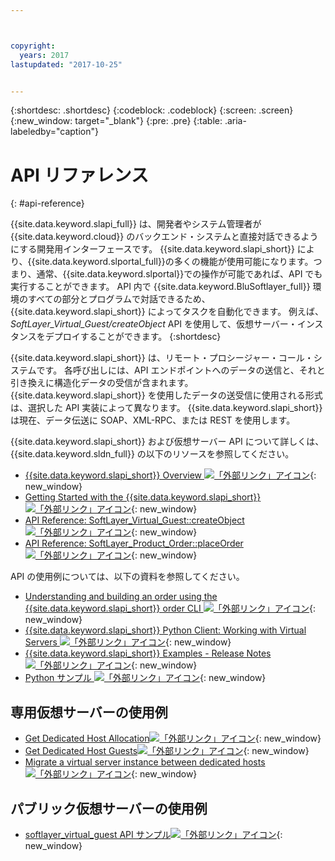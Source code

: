 ```yaml
---



copyright:
  years: 2017
lastupdated: "2017-10-25"


---
```


{:shortdesc: .shortdesc}
{:codeblock: .codeblock}
{:screen: .screen}
{:new_window: target="_blank"}
{:pre: .pre}
{:table: .aria-labeledby="caption"}

# API リファレンス
{: #api-reference} 

{{site.data.keyword.slapi_full}} は、開発者やシステム管理者が {{site.data.keyword.cloud}} のバックエンド・システムと直接対話できるようにする開発用インターフェースです。 {{site.data.keyword.slapi_short}} により、{{site.data.keyword.slportal_full}}の多くの機能が使用可能になります。つまり、通常、{{site.data.keyword.slportal}}での操作が可能であれば、API でも実行することができます。 API 内で {{site.data.keyword.BluSoftlayer_full}} 環境のすべての部分とプログラムで対話できるため、{{site.data.keyword.slapi_short}} によってタスクを自動化できます。 例えば、*SoftLayer_Virtual_Guest/createObject* API を使用して、仮想サーバー・インスタンスをデプロイすることができます。
{:shortdesc}

{{site.data.keyword.slapi_short}} は、リモート・プロシージャー・コール・システムです。 各呼び出しには、API エンドポイントへのデータの送信と、それと引き換えに構造化データの受信が含まれます。 {{site.data.keyword.slapi_short}} を使用したデータの送受信に使用される形式は、選択した API 実装によって異なります。 {{site.data.keyword.slapi_short}} は現在、データ伝送に SOAP、XML-RPC、または REST を使用します。

{{site.data.keyword.slapi_short}} および仮想サーバー API について詳しくは、{{site.data.keyword.sldn_full}} の以下のリソースを参照してください。
* [{{site.data.keyword.slapi_short}} Overview ![「外部リンク」アイコン](../icons/launch-glyph.svg "「外部リンク」アイコン")](https://softlayer.github.io/reference/softlayerapi/){: new_window}
* [Getting Started with the {{site.data.keyword.slapi_short}} ![「外部リンク」アイコン](../icons/launch-glyph.svg "「外部リンク」アイコン")](https://softlayer.github.io/article/getting-started/){: new_window}
* [API Reference: SoftLayer_Virtual_Guest::createObject ![「外部リンク」アイコン](../icons/launch-glyph.svg "「外部リンク」アイコン")](https://softlayer.github.io/reference/services/SoftLayer_Virtual_Guest/createObject/){: new_window}
* [API Reference: SoftLayer_Product_Order::placeOrder ![「外部リンク」アイコン](../icons/launch-glyph.svg "「外部リンク」アイコン")](https://softlayer.github.io/reference/services/SoftLayer_Product_Order/placeOrder/){: new_window}

API の使用例については、以下の資料を参照してください。
* [Understanding and building an order using the {{site.data.keyword.slapi_short}} order CLI ![「外部リンク」アイコン](../icons/launch-glyph.svg "「外部リンク」アイコン")](https://softlayer.github.io/article/understanding-ordering/){: new_window}
* [{{site.data.keyword.slapi_short}} Python Client: Working with Virtual Servers ![「外部リンク」アイコン](../icons/launch-glyph.svg "「外部リンク」アイコン")](http://softlayer-python.readthedocs.io/en/latest/cli/vs.html){: new_window}
* [{{site.data.keyword.slapi_short}} Examples - Release Notes ![「外部リンク」アイコン](../icons/launch-glyph.svg "「外部リンク」アイコン")](https://softlayer.github.io/){: new_window}
* [Python サンプル ![「外部リンク」アイコン](../icons/launch-glyph.svg "「外部リンク」アイコン")](https://softlayer.github.io/python/){: new_window}

## 専用仮想サーバーの使用例
* [Get Dedicated Host Allocation![「外部リンク」アイコン](../icons/launch-glyph.svg "「外部リンク」アイコン")](https://softlayer.github.io/python/getDediHostAllocation/){: new_window}
* [Get Dedicated Host Guests![「外部リンク」アイコン](../icons/launch-glyph.svg "「外部リンク」アイコン")](https://softlayer.github.io/python/getDedicatedHostGuests/){: new_window}
* [Migrate a virtual server instance between dedicated hosts![「外部リンク」アイコン](../icons/launch-glyph.svg "「外部リンク」アイコン")](https://softlayer.github.io/python/migrateDedicatedHost.py/){: new_window}

## パブリック仮想サーバーの使用例
* [softlayer_virtual_guest API サンプル![「外部リンク」アイコン](../icons/launch-glyph.svg "「外部リンク」アイコン")](https://softlayer.github.io/classes/softlayer_virtual_guest/){: new_window}
